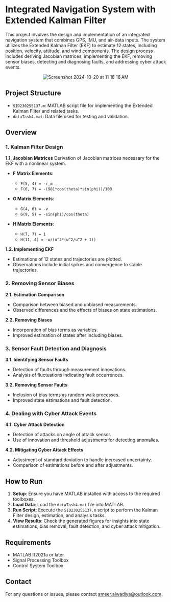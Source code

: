 # Integrated Navigation System with Extended Kalman Filter

This project involves the design and implementation of an integrated navigation system that combines GPS, IMU, and air-data inputs. The system utilizes the Extended Kalman Filter (EKF) to estimate 12 states, including position, velocity, attitude, and wind components. The design process includes deriving Jacobian matrices, implementing the EKF, removing sensor biases, detecting and diagnosing faults, and addressing cyber attack events.

<div align="center">

  ![Screenshot 2024-10-20 at 11 18 16 AM](https://github.com/user-attachments/assets/517259ad-94f8-42e8-ae45-ccfeed48bd53)

</div>

## Project Structure

- `SID230255137.m`: MATLAB script file for implementing the Extended Kalman Filter and related tasks.
- `dataTask4.mat`: Data file used for testing and validation.

## Overview

### 1. Kalman Filter Design

**1.1. Jacobian Matrices**
Derivation of Jacobian matrices necessary for the EKF with a nonlinear system.

- **F Matrix Elements**:
  - `F(5, 4) = -r_m`
  - `F(6, 7) = -(981*cos(theta)*sin(phi))/100`

- **G Matrix Elements**:
  - `G(4, 6) = -v`
  - `G(9, 5) = -sin(phi)/cos(theta)`

- **H Matrix Elements**:
  - `H(7, 7) = 1`
  - `H(11, 4) = -w/(u^2*(w^2/u^2 + 1))`

**1.2. Implementing EKF**
- Estimations of 12 states and trajectories are plotted.
- Observations include initial spikes and convergence to stable trajectories.

### 2. Removing Sensor Biases

**2.1. Estimation Comparison**
- Comparison between biased and unbiased measurements.
- Observed differences and the effects of biases on state estimations.

**2.2. Removing Biases**
- Incorporation of bias terms as variables.
- Improved estimation of states after including biases.

### 3. Sensor Fault Detection and Diagnosis

**3.1. Identifying Sensor Faults**
- Detection of faults through measurement innovations.
- Analysis of fluctuations indicating fault occurrences.

**3.2. Removing Sensor Faults**
- Inclusion of bias terms as random walk processes.
- Improved state estimations and fault detection.

### 4. Dealing with Cyber Attack Events

**4.1. Cyber Attack Detection**
- Detection of attacks on angle of attack sensor.
- Use of innovation and threshold adjustments for detecting anomalies.

**4.2. Mitigating Cyber Attack Effects**
- Adjustment of standard deviation to handle increased uncertainty.
- Comparison of estimations before and after adjustments.

## How to Run

1. **Setup**: Ensure you have MATLAB installed with access to the required toolboxes.
2. **Load Data**: Load the `dataTask4.mat` file into MATLAB.
3. **Run Script**: Execute the `SID230255137.m` script to perform the Kalman Filter design, estimation, and analysis tasks.
4. **View Results**: Check the generated figures for insights into state estimations, bias removal, fault detection, and cyber attack mitigation.

## Requirements

- MATLAB R2021a or later
- Signal Processing Toolbox
- Control System Toolbox

## Contact

For any questions or issues, please contact ameer.alwadiya@outlook.com.
